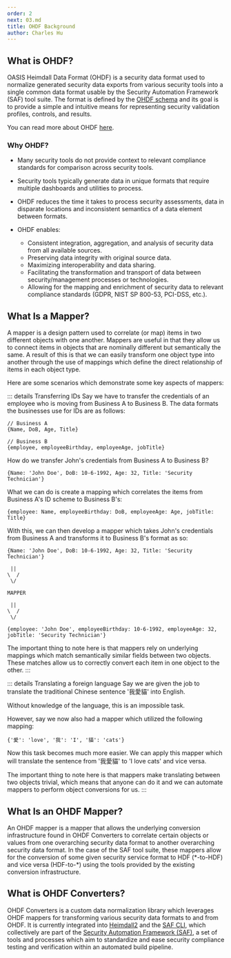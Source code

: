 ```yaml
---
order: 2
next: 03.md
title: OHDF Background
author: Charles Hu
---
```


## What is OHDF?

OASIS Heimdall Data Format (OHDF) is a security data format used to normalize generated security data exports from various security tools into a single common data format usable by the Security Automation Framework (SAF) tool suite. The format is defined by the [OHDF schema](https://saf.mitre.org/framework/normalize/ohdf-schema) and its goal is to provide a simple and intuitive means for representing security validation profiles, controls, and results.

You can read more about OHDF [here](https://saf.mitre.org/framework/normalize).

### Why OHDF?

- Many security tools do not provide context to relevant compliance standards for comparison across security tools.​
- Security tools typically generate data in unique formats that require multiple dashboards and utilities to process.​
- OHDF reduces the time it takes to process security assessments, data in disparate locations and inconsistent semantics of a data element between formats.​

- OHDF enables:

    - Consistent integration, aggregation, and analysis of security data from all available sources.​
    - Preserving data integrity with original source data.
    - Maximizing interoperability and data sharing.​
    - Facilitating the transformation and transport of data between security/management processes or technologies.​
    - Allowing for the mapping and enrichment of security data to relevant compliance standards (GDPR, NIST SP 800-53, PCI-DSS, etc.).

## What Is a Mapper?

A mapper is a design pattern used to correlate (or map) items in two different objects with one another. Mappers are useful in that they allow us to connect items in objects that are nominally different but semantically the same. A result of this is that we can easily transform one object type into another through the use of mappings which define the direct relationship of items in each object type.

Here are some scenarios which demonstrate some key aspects of mappers:

::: details Transferring IDs
Say we have to transfer the credentials of an employee who is moving from Business A to Business B. The data formats the businesses use for IDs are as follows:
```
// Business A
{Name, DoB, Age, Title}

// Business B
{employee, employeeBirthday, employeeAge, jobTitle}
```
How do we transfer John's credentials from Business A to Business B?
```
{Name: 'John Doe', DoB: 10-6-1992, Age: 32, Title: 'Security Technician'}
```

What we can do is create a mapping which correlates the items from Business A's ID scheme to Business B's:
```
{employee: Name, employeeBirthday: DoB, employeeAge: Age, jobTitle: Title}
```

With this, we can then develop a mapper which takes John's credentials from Business A and transforms it to Business B's format as so:
```
{Name: 'John Doe', DoB: 10-6-1992, Age: 32, Title: 'Security Technician'}

 ||
\  /
 \/

MAPPER

 ||
\  /
 \/

{employee: 'John Doe', employeeBirthday: 10-6-1992, employeeAge: 32, jobTitle: 'Security Technician'}
``` 

The important thing to note here is that mappers rely on underlying mappings which match semantically similar fields between two objects. These matches allow us to correctly convert each item in one object to the other.
:::

::: details Translating a foreign language
Say we are given the job to translate the traditional Chinese sentence '我愛貓' into English.

Without knowledge of the language, this is an impossible task.

However, say we now also had a mapper which utilized the following mapping:
```
{'愛': 'love', '我': 'I', '貓': 'cats'}
```

Now this task becomes much more easier. We can apply this mapper which will translate the sentence from '我愛貓' to 'I love cats' and vice versa.

The important thing to note here is that mappers make translating between two objects trivial, which means that anyone can do it and we can automate mappers to perform object conversions for us.
:::


## What Is an OHDF Mapper?

An OHDF mapper is a mapper that allows the underlying conversion infrastructure found in OHDF Converters to correlate certain objects or values from one overarching security data format to another overarching security data format. In the case of the SAF tool suite, these mappers allow for the conversion of some given security service format to HDF (\*-to-HDF) and vice versa (HDF-to-\*) using the tools provided by the existing conversion infrastructure.

## What is OHDF Converters?

OHDF Converters is a custom data normalization library which leverages OHDF mappers for transforming various security data formats to and from OHDF. It is currently integrated into [Heimdall2](https://github.com/mitre/heimdall2) and the [SAF CLI](https://github.com/mitre/saf), which collectively are part of the [Security Automation Framework (SAF)](https://saf.mitre.org/#/), a set of tools and processes which aim to standardize and ease security compliance testing and verification within an automated build pipeline.
